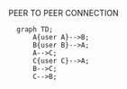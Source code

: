 PEER TO PEER CONNECTION

```mermaid
  graph TD;
      A{user A}-->B;
      B{user B}-->A;
      A-->C;
      C{user C}-->A;
      B-->C;
      C-->B;
     
```
